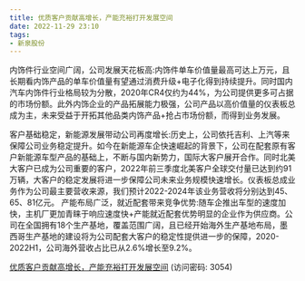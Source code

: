 ```yaml
---
title: 优质客户贡献高增长，产能充裕打开发展空间
date: 2022-11-29 23:10
tags:
- 新泉股份
---
```

内饰件行业空间广阔，公司发展天花板高:内饰件单车价值量最高可达上万元，且长期看内饰产品的单车价值量有望通过消费升级+电子化得到持续提升。同时国内汽车内饰件行业格局较为分散，2020年CR4仅约为44%，为公司提供更多可占据的市场份额。此外内饰企业的产品拓展能力极强，公司产品以高价值量的仪表板总成为主，未来受益于开拓其他品类内饰产品+抢占市场份额，而得到业务发展。
<!-- more -->
客户基础稳定，新能源发展带动公司再度增长:历史上，公司依托吉利、上汽等来保障公司业务稳定提升。如今在新能源车企快速崛起的背景下，公司在配套原有客户新能源车型产品的基础上，不断与国内新势力，国际大客户展开合作。同时北美大客户已成为公司重要的客户，2022年前三季度北美客户全球交付量已达到约91万辆，大客户的稳定发展将进一步保障公司未来业务规模快速增长。仪表板总成业务作为公司最主要营收来源，我们预计2022-2024年该业务营收将分别达到45、65、81亿元。
产能布局广泛，就近配套带来竞争优势:随车企推出车型的速度加快，主机厂更加青睐于响应速度快+产能就近配套优势明显的企业作为供应商。公司在全国拥有18个生产基地，覆盖范围广阔，且已经开始海外生产基地布局，墨西哥生产基地的建设将为公司配套大客户的稳定性提供进一步的保障，2020-2022H1，公司海外营收占比已从2.6%增长至9.2%。

[优质客户贡献高增长，产能充裕打开发展空间](https://url12.ctfile.com/f/3948612-735802107-427e63?p=3054)
(访问密码: 3054)

